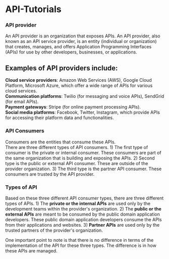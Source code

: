# API-Tutorials

### API provider
An API provider is an organization that exposes APIs. An API provider, also known as an API service provider, is an entity (individual or organization) that creates, manages, and offers Application Programming Interfaces (APIs) for use by other developers, businesses, or applications.

**Examples of API providers include:**  
------------------------------------------------------------------------------------------------
**Cloud service providers**: Amazon Web Services (AWS), Google Cloud Platform, Microsoft Azure, which offer a wide range of APIs for various cloud services.  
**Communication platforms**: Twilio (for messaging and voice APIs), SendGrid (for email APIs).  
**Payment gateways**: Stripe (for online payment processing APIs).  
**Social media platforms**: Facebook, Twitter, Instagram, which provide APIs for accessing their platform data and functionalities.  

### API Consumers
Consumers are the entities that consume these APIs.  
There are three different types of API consumers. 1) The first type of consumer is the private or internal consumer. These consumers are part of the same organization that is building and exposing the APIs. 2) Second type is the public or external API consumer. These are outside of the provider organization. 3) The third type is the partner API consumer. These consumers are trusted by the API provider.  

### Types of API
Based on these three different API consumer types, there are three different types of APIs. 1) The **private or the internal APIs** are used only by the development teams within the provider's organization. 2) The **public or the external APIs** are meant to be consumed by the public domain application developers. These public domain application developers consume the APIs from their applications and websites. 3) **Partner APIs** are used only by the trusted partners of the provider's organization. 

One important point to note is that there is no difference in terms of the implementation of the API for these three types. The difference is in how these APIs are managed.



